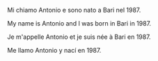 ﻿Mi chiamo Antonio e sono nato a Bari nel 1987. 

My name is Antonio and I was born in Bari in 1987. 

Je m'appelle Antonio et je suis née à Bari en 1987. 

Me llamo Antonio y nací en 1987.


